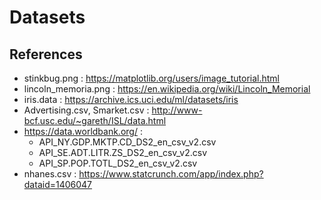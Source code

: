 # Datasets
## References
* stinkbug.png : https://matplotlib.org/users/image_tutorial.html
* lincoln_memoria.png : https://en.wikipedia.org/wiki/Lincoln_Memorial
* iris.data : https://archive.ics.uci.edu/ml/datasets/iris
* Advertising.csv, Smarket.csv : http://www-bcf.usc.edu/~gareth/ISL/data.html
* https://data.worldbank.org/ :
    * API_NY.GDP.MKTP.CD_DS2_en_csv_v2.csv
    * API_SE.ADT.LITR.ZS_DS2_en_csv_v2.csv
    * API_SP.POP.TOTL_DS2_en_csv_v2.csv
* nhanes.csv : https://www.statcrunch.com/app/index.php?dataid=1406047
